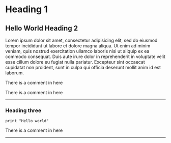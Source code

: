 # Heading 1
## Hello World Heading 2

Lorem ipsum dolor sit amet, consectetur adipisicing elit, sed do eiusmod tempor incididunt ut labore et dolore magna aliqua. Ut enim ad minim veniam, quis nostrud exercitation ullamco laboris nisi ut aliquip ex ea commodo consequat. Duis aute irure dolor in reprehenderit in voluptate velit esse cillum dolore eu fugiat nulla pariatur. Excepteur sint occaecat cupidatat non proident, sunt in culpa qui officia deserunt mollit anim id est laborum.  



There is a comment in here
<!-- comment 1 slide 1 -->


There is a comment in here
<!-- comment 2 slide 1 -->



---

### Heading three


    print "Hello world"


There is a comment in here
<!-- comment 1 slide 2 -->

---

